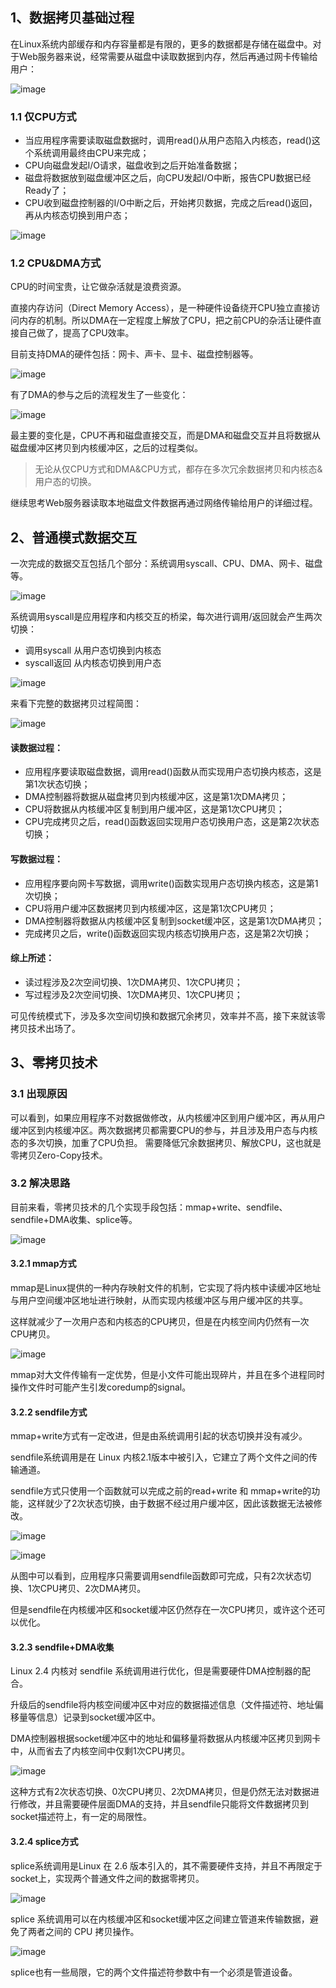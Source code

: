 ## 1、数据拷贝基础过程

在Linux系统内部缓存和内存容量都是有限的，更多的数据都是存储在磁盘中。对于Web服务器来说，经常需要从磁盘中读取数据到内存，然后再通过网卡传输给用户：

![image](https://user-images.githubusercontent.com/87457873/127449894-80a158a7-c372-4fef-9466-29aab372762a.png)

### 1.1 仅CPU方式

* 当应用程序需要读取磁盘数据时，调用read()从用户态陷入内核态，read()这个系统调用最终由CPU来完成；
* CPU向磁盘发起I/O请求，磁盘收到之后开始准备数据；
* 磁盘将数据放到磁盘缓冲区之后，向CPU发起I/O中断，报告CPU数据已经Ready了；
* CPU收到磁盘控制器的I/O中断之后，开始拷贝数据，完成之后read()返回，再从内核态切换到用户态；

![image](https://user-images.githubusercontent.com/87457873/127450013-8ab8b3b6-e17c-4a23-88bf-50ca3d1f37df.png)

### 1.2 CPU&DMA方式

CPU的时间宝贵，让它做杂活就是浪费资源。

直接内存访问（Direct Memory Access），是一种硬件设备绕开CPU独立直接访问内存的机制。所以DMA在一定程度上解放了CPU，把之前CPU的杂活让硬件直接自己做了，提高了CPU效率。

目前支持DMA的硬件包括：网卡、声卡、显卡、磁盘控制器等。

![image](https://user-images.githubusercontent.com/87457873/127450062-5cc66c49-176f-4787-a3e0-6b91ef43823d.png)

有了DMA的参与之后的流程发生了一些变化：

![image](https://user-images.githubusercontent.com/87457873/127450081-fe549f4d-bfe8-4b49-a80c-d23c2456f57b.png)

最主要的变化是，CPU不再和磁盘直接交互，而是DMA和磁盘交互并且将数据从磁盘缓冲区拷贝到内核缓冲区，之后的过程类似。

> 无论从仅CPU方式和DMA&CPU方式，都存在多次冗余数据拷贝和内核态&用户态的切换。

继续思考Web服务器读取本地磁盘文件数据再通过网络传输给用户的详细过程。

## 2、普通模式数据交互

一次完成的数据交互包括几个部分：系统调用syscall、CPU、DMA、网卡、磁盘等。

![image](https://user-images.githubusercontent.com/87457873/127450145-ec9cca4a-3aeb-4f55-9f50-e33980f94602.png)

系统调用syscall是应用程序和内核交互的桥梁，每次进行调用/返回就会产生两次切换：

* 调用syscall 从用户态切换到内核态
* syscall返回 从内核态切换到用户态

![image](https://user-images.githubusercontent.com/87457873/127450184-5a82e639-f93d-4159-8a22-072dfb13b014.png)

来看下完整的数据拷贝过程简图：

![image](https://user-images.githubusercontent.com/87457873/127450210-cdb1cdf3-b4e9-47e3-b83d-8c6e39a44240.png)

#### 读数据过程：

* 应用程序要读取磁盘数据，调用read()函数从而实现用户态切换内核态，这是第1次状态切换；
* DMA控制器将数据从磁盘拷贝到内核缓冲区，这是第1次DMA拷贝；
* CPU将数据从内核缓冲区复制到用户缓冲区，这是第1次CPU拷贝；
* CPU完成拷贝之后，read()函数返回实现用户态切换用户态，这是第2次状态切换；

#### 写数据过程：

* 应用程序要向网卡写数据，调用write()函数实现用户态切换内核态，这是第1次切换；
* CPU将用户缓冲区数据拷贝到内核缓冲区，这是第1次CPU拷贝；
* DMA控制器将数据从内核缓冲区复制到socket缓冲区，这是第1次DMA拷贝；
* 完成拷贝之后，write()函数返回实现内核态切换用户态，这是第2次切换；

#### 综上所述：

* 读过程涉及2次空间切换、1次DMA拷贝、1次CPU拷贝；
* 写过程涉及2次空间切换、1次DMA拷贝、1次CPU拷贝；

可见传统模式下，涉及多次空间切换和数据冗余拷贝，效率并不高，接下来就该零拷贝技术出场了。

## 3、零拷贝技术

### 3.1 出现原因

可以看到，如果应用程序不对数据做修改，从内核缓冲区到用户缓冲区，再从用户缓冲区到内核缓冲区。两次数据拷贝都需要CPU的参与，并且涉及用户态与内核态的多次切换，加重了CPU负担。
需要降低冗余数据拷贝、解放CPU，这也就是零拷贝Zero-Copy技术。

### 3.2 解决思路

目前来看，零拷贝技术的几个实现手段包括：mmap+write、sendfile、sendfile+DMA收集、splice等。

![image](https://user-images.githubusercontent.com/87457873/127450420-bf72cc4c-f8cf-4f6b-be18-8f517ac7b931.png)

#### 3.2.1 mmap方式

mmap是Linux提供的一种内存映射文件的机制，它实现了将内核中读缓冲区地址与用户空间缓冲区地址进行映射，从而实现内核缓冲区与用户缓冲区的共享。

这样就减少了一次用户态和内核态的CPU拷贝，但是在内核空间内仍然有一次CPU拷贝。

![image](https://user-images.githubusercontent.com/87457873/127450469-dc43f9d9-44c5-490f-b70e-69a161bdd45a.png)

mmap对大文件传输有一定优势，但是小文件可能出现碎片，并且在多个进程同时操作文件时可能产生引发coredump的signal。

#### 3.2.2 sendfile方式

mmap+write方式有一定改进，但是由系统调用引起的状态切换并没有减少。

sendfile系统调用是在 Linux 内核2.1版本中被引入，它建立了两个文件之间的传输通道。

sendfile方式只使用一个函数就可以完成之前的read+write 和 mmap+write的功能，这样就少了2次状态切换，由于数据不经过用户缓冲区，因此该数据无法被修改。

![image](https://user-images.githubusercontent.com/87457873/127450532-b7d01312-b980-43d5-b18b-4b703453e8fc.png)

![image](https://user-images.githubusercontent.com/87457873/127450545-0a62516f-b836-43b6-aa45-6e95d190f5ca.png)

从图中可以看到，应用程序只需要调用sendfile函数即可完成，只有2次状态切换、1次CPU拷贝、2次DMA拷贝。

但是sendfile在内核缓冲区和socket缓冲区仍然存在一次CPU拷贝，或许这个还可以优化。

#### 3.2.3 sendfile+DMA收集

Linux 2.4 内核对 sendfile 系统调用进行优化，但是需要硬件DMA控制器的配合。

升级后的sendfile将内核空间缓冲区中对应的数据描述信息（文件描述符、地址偏移量等信息）记录到socket缓冲区中。

DMA控制器根据socket缓冲区中的地址和偏移量将数据从内核缓冲区拷贝到网卡中，从而省去了内核空间中仅剩1次CPU拷贝。

![image](https://user-images.githubusercontent.com/87457873/127450590-70ca2ef8-075a-4866-bf5b-c38049656d98.png)

这种方式有2次状态切换、0次CPU拷贝、2次DMA拷贝，但是仍然无法对数据进行修改，并且需要硬件层面DMA的支持，并且sendfile只能将文件数据拷贝到socket描述符上，有一定的局限性。

#### 3.2.4 splice方式

splice系统调用是Linux 在 2.6 版本引入的，其不需要硬件支持，并且不再限定于socket上，实现两个普通文件之间的数据零拷贝。

![image](https://user-images.githubusercontent.com/87457873/127450634-25fa7212-dd37-4e0e-82a1-de52b6139272.png)

splice 系统调用可以在内核缓冲区和socket缓冲区之间建立管道来传输数据，避免了两者之间的 CPU 拷贝操作。

![image](https://user-images.githubusercontent.com/87457873/127450662-6316fa68-a493-42e2-9de1-b2857794142d.png)

splice也有一些局限，它的两个文件描述符参数中有一个必须是管道设备。

